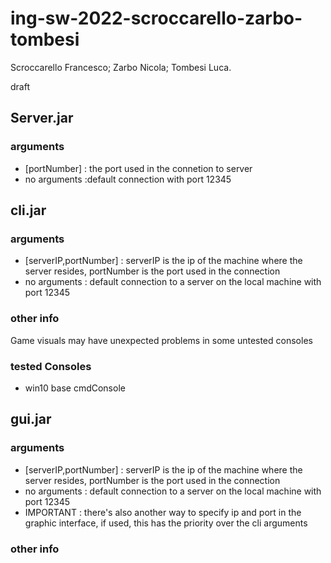 # ing-sw-2022-scroccarello-zarbo-tombesi

Scroccarello Francesco; Zarbo Nicola; Tombesi Luca.


draft
## Server.jar 
### arguments 

- [portNumber] : the port used in the connetion to server
- no arguments :default connection with port 12345


## cli.jar 
### arguments 

- [serverIP,portNumber] : serverIP is the ip of the machine where the server resides, portNumber is the port used in the connection
- no arguments : default connection to a server on the local machine with port 12345

### other info
Game visuals may have unexpected problems in some untested consoles

### tested Consoles
* win10 base cmdConsole


## gui.jar
### arguments
- [serverIP,portNumber] : serverIP is the ip of the machine where the server resides, portNumber is the port used in the connection
- no arguments : default connection to a server on the local machine with port 12345
- IMPORTANT : there's also another way to specify ip and port in the graphic interface, if used, this has the priority over the cli arguments

### other info

